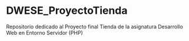 # DWESE_ProyectoTienda
Repositorio dedicado al Proyecto final Tienda de la asignatura Desarrollo Web en Entorno Servidor (PHP)
